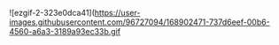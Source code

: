 

![ezgif-2-323e0dca41](https://user-images.githubusercontent.com/96727094/168902471-737d6eef-00b6-4560-a6a3-3189a93ec33b.gif
